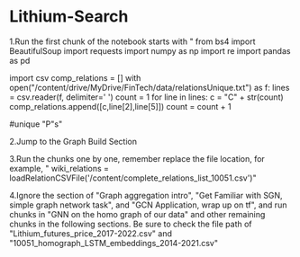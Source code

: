 # Lithium-Search
1.Run the first chunk of the notebook starts with "
from bs4 import BeautifulSoup
import requests
import numpy as np
import re
import pandas as pd

import csv
comp_relations = []
with open("/content/drive/MyDrive/FinTech/data/relationsUnique.txt") as f:
 lines = csv.reader(f,  delimiter=' ')
 count = 1
 for line in lines:
   c = "C" + str(count)
   comp_relations.append([c,line[2],line[5]])
   count = count + 1

#unique "P"s"

2.Jump to the Graph Build Section

3.Run the chunks one by one, remember replace the file location, for example, "
wiki_relations = loadRelationCSVFile('/content/complete_relations_list_10051.csv')"

4.Ignore the section of "Graph aggregation intro",  "Get Familiar with SGN, simple graph network task", and "GCN Application, wrap up on tf", 
and run chunks in "GNN on the homo graph of our data" and other remaining chunks in the following sections. Be sure to check the file path of "Lithium_futures_price_2017-2022.csv"
and "10051_homograph_LSTM_embeddings_2014-2021.csv"
